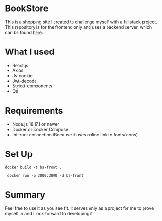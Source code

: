 # BookStore
This is a shopping site I created to challenge myself with a fullstack project.
This repository is for the frontend only and uses a backend server, which can be found
[here](https://github.com/Skinnero/BookShopBackend).

# What I used
* React.js
* Axios
* Js-cookie
* Jwt-decode
* Styled-components
* Qs

# Requirements
* Node.js 18.17.1 or newer
* Docker or Docker Compose
* Internet connection (Because it uses online link to fonts/icons)

# Set Up
```shell
docker build -t bs-front .
```
```shell
 docker run -p 3000:3000 -d bs-front
```

# Summary

Feel free to use it as you see fit.
It serves only as a project for me to prove myself in and I look forward to developing it
